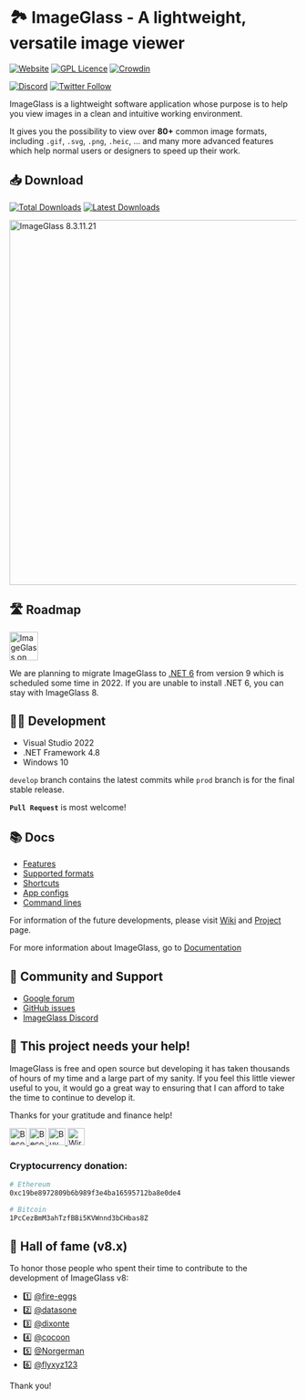 🏞 ImageGlass - A lightweight, versatile image viewer
===


[![Website](https://img.shields.io/badge/www-imageglass.org-0099BC.svg?maxAge=3600&color=%233097B8)](https://imageglass.org)
[![GPL Licence](https://img.shields.io/badge/license-GPLv3-green.svg?maxAge=3600)](https://github.com/d2phap/ImageGlass/blob/master/LICENSE)
[![Crowdin](https://d322cqt584bo4o.cloudfront.net/imageglass/localized.svg)](https://crowdin.com/project/imageglass)

[![Discord](https://img.shields.io/discord/818852544859209748?label=chat&logo=discord&color=%233097B8&style=social)](http://discord.io/imageglass)
[![Twitter Follow](https://img.shields.io/twitter/follow/duongdieuphap?style=social)](https://twitter.com/duongdieuphap)



ImageGlass is a lightweight software application whose purpose is to help you view images in a clean and intuitive working environment.

It gives you the possibility to view over **80+** common image formats, including `.gif`, `.svg`, `.png`, `.heic`, ... and many more advanced features which help normal users or designers to speed up their work.


## 📥 Download
[![Total Downloads](https://img.shields.io/github/downloads/d2phap/imageglass/total?color=%233097B8&label=total%20downloads&style=for-the-badge)](https://imageglass.org/download)
[![Latest Downloads](https://img.shields.io/github/downloads/d2phap/imageglass/latest/total?color=%23932043&label=latest%20version&style=for-the-badge)](https://imageglass.org/download)


<a href="https://www.imageglass.org/download" target="_blank" title="View screen shots">
<img src="https://imageglass.org/upload/photo/release/8.3_1.jpg" alt="ImageGlass 8.3.11.21" width="640">
</a><br/>


## 🛣 Roadmap
<a href="https://devblogs.microsoft.com/dotnet/announcing-net-6/" target="_blank" rel="noreferrer noopener">
  <img src="https://kontext.tech/api/flex/medias/obj-2290" alt="ImageGlass on .NET 6" style="height:50px" />
</a>

We are planning to migrate ImageGlass to [.NET 6](https://devblogs.microsoft.com/dotnet/announcing-net-6/) from version 9 which is scheduled some time in 2022. If you are unable to install .NET 6, you can stay with ImageGlass 8.


## 👨‍💻 Development
- Visual Studio 2022
- .NET Framework 4.8
- Windows 10

```develop``` branch contains the latest commits while ```prod``` branch is for the final stable release.

**``Pull Request``** is most welcome!



## 📚 Docs
- [Features](https://imageglass.org/docs/features)
- [Supported formats](https://imageglass.org/docs/supported-formats)
- [Shortcuts](https://imageglass.org/docs/ui-shortcuts-reference)
- [App configs](https://imageglass.org/docs/app-configs)
- [Command lines](https://imageglass.org/docs/command-line-utilities)


For information of the future developments, please visit [Wiki](https://github.com/d2phap/ImageGlass/wiki) and [Project](https://github.com/d2phap/ImageGlass/projects) page. 

For more information about ImageGlass, go to [Documentation](https://imageglass.org/docs)


## 🤼 Community and Support
- [Google forum](https://groups.google.com/forum/#!forum/imageglass)
- [GitHub issues](https://github.com/d2phap/ImageGlass/issues)
- [ImageGlass Discord](https://discord.io/imageglass)


## 💖 This project needs your help!
ImageGlass is free and open source but developing it has taken thousands of hours of my time and a large part of my sanity. If you feel this little viewer useful to you, it would go a great way to ensuring that I can afford to take the time to continue to develop it.

Thanks for your gratitude and finance help!

<a href="https://github.com/sponsors/d2phap" target="_blank" title="Become a sponsor">
<img src="https://img.shields.io/badge/Github-@d2phap-24292e.svg?maxAge=3600&logo=github" height="30" alt="Become a sponsor">
</a>

<a href="https://www.patreon.com/d2phap" target="_blank" title="Become a patron">
<img src="https://img.shields.io/badge/Patreon-@d2phap%20-e85b46.svg?maxAge=3600&logo=patreon" height="30" alt="Become a patron">
</a>

<a href="https://www.paypal.me/d2phap" target="_blank" title="Buy me a beer?">
<img src="https://img.shields.io/badge/PayPal-Donate%20$10%20-0070ba.svg?maxAge=3600&logo=paypal" height="30" alt="Buy me a beer?">
</a>

<a href="https://donorbox.org/imageglass" target="_blank" title="Wire transfer">
<img src="https://img.shields.io/badge/DonorBox-@imageglass%20-005384.svg?maxAge=3600&logo=donorbox" height="30" alt="Wire transfer">
</a>


### Cryptocurrency donation:

```bash
# Ethereum
0xc19be8972809b6b989f3e4ba16595712ba8e0de4

# Bitcoin
1PcCezBmM3ahTzfBBi5KVWnnd3bCHbas8Z
```

## 👑 Hall of fame (v8.x)
To honor those people who spent their time to contribute to the development of ImageGlass v8:
- 1️⃣ [@fire-eggs](https://github.com/fire-eggs)
- 2️⃣ [@datasone](https://github.com/datasone)
- 3️⃣ [@dixonte](https://github.com/dixonte)
- 4️⃣ [@cocoon](https://github.com/cocoon)
- 5️⃣ [@Norgerman](https://github.com/Norgerman)
- 6️⃣ [@flyxyz123](https://github.com/flyxyz123)

Thank you!
